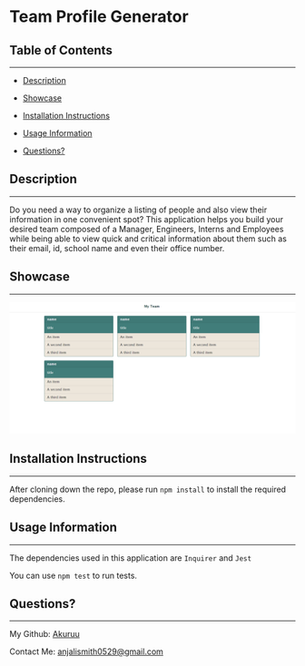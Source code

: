 # Team Profile Generator
      
 ## Table of Contents 

      
-----------------------------------------

      
 - [Description](#description) 

      
 - [Showcase](#link) 

      
 - [Installation Instructions](#install)

      
 - [Usage Information](#usage) 

      
 - [Questions?](#email) 


      
 ## Description 

      
-----------------------------------------

      
 Do you need a way to organize a listing of people and also view their information in one convenient spot? This application helps you build your desired team composed of a Manager, Engineers, Interns and Employees while being able to view quick and critical information about them such as their email, id, school name and even their office number.


      
 ## Showcase

      
-----------------------------------------
 
      
<img src="./dist/image/image.png">


      
 ## Installation Instructions

      
-----------------------------------------
 
      
 After cloning down the repo, please run `npm install` to install the required dependencies.


      
 ## Usage Information 

      
-----------------------------------------
 
      
  The dependencies used in this application are `Inquirer` and `Jest`

      
 You can use `npm test` to run tests.


        
 ## Questions?

      
-----------------------------------------
 
      
  My Github: [Akuruu](https://github.com/Akuruu)

      
 Contact Me: anjalismith0529@gmail.com 
